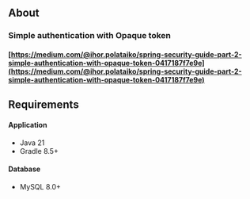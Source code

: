 ## About

### Simple authentication with Opaque token 
#### [https://medium.com/@ihor.polataiko/spring-security-guide-part-2-simple-authentication-with-opaque-token-0417187f7e9e](https://medium.com/@ihor.polataiko/spring-security-guide-part-2-simple-authentication-with-opaque-token-0417187f7e9e)

## Requirements

#### Application
- Java 21
- Gradle 8.5+

#### Database
- MySQL 8.0+